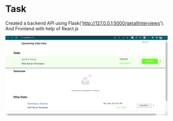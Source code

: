 # Task 

Created a backend API using Flask('http://127.0.0.1:5000/getallinterviews'). And Frontend with help of React.js

<img align="center" src="./img1.png">
